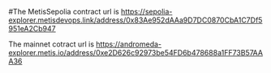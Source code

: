 #The MetisSepolia contract url is https://sepolia-explorer.metisdevops.link/address/0x83Ae952dAAa9D7DC0870CbA1C7Df5951eA2Cb947

The mainnet cotract url is https://andromeda-explorer.metis.io/address/0xe2D626c92973be54FD6b478688a1FF73B57AAA36
